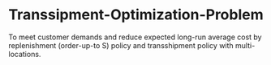 # Transsipment-Optimization-Problem
To meet customer demands and reduce expected long-run average cost by replenishment (order-up-to S) policy and transshipment policy with multi-locations.
